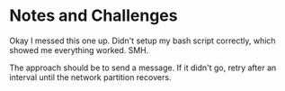# Notes and Challenges

Okay I messed this one up. Didn't setup my bash script correctly, which showed me everything worked. SMH.

The approach should be to send a message. If it didn't go, retry after an interval until the network partition recovers. 
